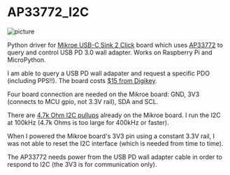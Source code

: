 # AP33772_I2C

![picture](https://cdn1-shop.mikroe.com/img/product/usb-c-sink-2-click/usb-c-sink-2-click-large_default-1.jpg)

Python driver for [Mikroe USB-C Sink 2 Click](https://www.mikroe.com/usb-c-sink-2-click) board which uses [AP33772](https://www.diodes.com/assets/Evaluation-Boards/AP33772-Sink-Controller-EVB-User-Guide.pdf) to query and control USB PD 3.0 wall adapter. Works on Raspberry Pi and MicroPython.

I am able to query a USB PD wall adapater and request a specific PDO (including PPS!!). The board costs [$15 from Digikey](https://www.digikey.com/en/products/detail/mikroelektronika/MIKROE-5792/21326383).

Four board connection are needed on the Mikroe board: GND, 3V3 (connects to MCU gpio, not 3.3V rail), SDA and SCL. 

There are [4.7k Ohm I2C pullups](https://download.mikroe.com/documents/add-on-boards/click/usb-c-sink-2-click/usb-c_sink_2_click_v100_Schematic.PDF) already on the Mikroe board. I run the I2C at 100kHz (4.7k Ohms is too large for 400kHz or faster). 

When I powered the Mikroe board's 3V3 pin using a constant 3.3V rail, I was not able to reset the I2C interface (which is needed from time to time). 

The AP33772 needs power from the USB PD wall adapter cable in order to respond to I2C (the 3V3 is for communication only). 
